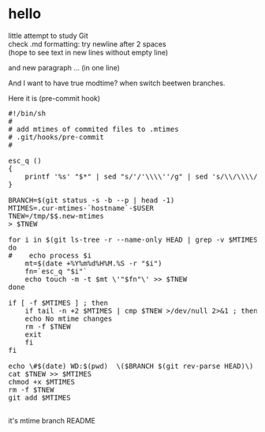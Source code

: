 # hello

  little attempt to study Git  
check .md formatting: try newline after 2 spaces  
(hope to see text in new lines without empty line)

and new paragraph
... (in one line)


And I want to have true modtime? when switch beetwen branches.

Here it is (pre-commit hook)

<pre>
#!/bin/sh
#
# add mtimes of commited files to .mtimes
# .git/hooks/pre-commit
#

esc_q ()
{
    printf '%s' "$*" | sed "s/'/'\\\\''/g" | sed 's/\\/\\\\/g'
}

BRANCH=$(git status -s -b --p | head -1)
MTIMES=.cur-mtimes-`hostname`-$USER
TNEW=/tmp/$$.new-mtimes
> $TNEW

for i in $(git ls-tree -r --name-only HEAD | grep -v $MTIMES)
do
#    echo process $i
    mt=$(date +%Y%m%d%H%M.%S -r "$i")
    fn=`esc_q "$i"`
    echo touch -m -t $mt \'"$fn"\' >> $TNEW
done

if [ -f $MTIMES ] ; then
    if tail -n +2 $MTIMES | cmp $TNEW >/dev/null 2>&1 ; then
	echo No mtime changes
	rm -f $TNEW
	exit
    fi
fi

echo \#$(date) WD:$(pwd)  \($BRANCH $(git rev-parse HEAD)\) > $MTIMES
cat $TNEW >> $MTIMES
chmod +x $MTIMES
rm -f $TNEW 
git add $MTIMES

</pre>

it's mtime branch README
